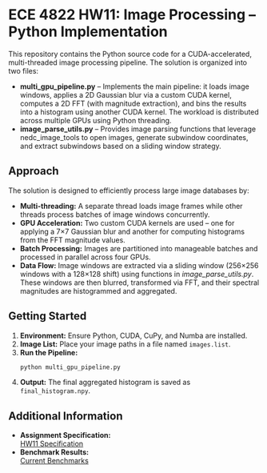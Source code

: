 # ECE 4822 HW11: Image Processing – Python Implementation

This repository contains the Python source code for a CUDA-accelerated, multi-threaded image processing pipeline. The solution is organized into two files:

- **multi_gpu_pipeline.py** – Implements the main pipeline: it loads image windows, applies a 2D Gaussian blur via a custom CUDA kernel, computes a 2D FFT (with magnitude extraction), and bins the results into a histogram using another CUDA kernel. The workload is distributed across multiple GPUs using Python threading.
- **image_parse_utils.py** – Provides image parsing functions that leverage nedc_image_tools to open images, generate subwindow coordinates, and extract subwindows based on a sliding window strategy.

## Approach
The solution is designed to efficiently process large image databases by:
- **Multi-threading:** A separate thread loads image frames while other threads process batches of image windows concurrently.
- **GPU Acceleration:** Two custom CUDA kernels are used – one for applying a 7×7 Gaussian blur and another for computing histograms from the FFT magnitude values.
- **Batch Processing:** Images are partitioned into manageable batches and processed in parallel across four GPUs.
- **Data Flow:** Image windows are extracted via a sliding window (256×256 windows with a 128×128 shift) using functions in *image_parse_utils.py*. These windows are then blurred, transformed via FFT, and their spectral magnitudes are histogrammed and aggregated.

## Getting Started
1. **Environment:** Ensure Python, CUDA, CuPy, and Numba are installed.
2. **Image List:** Place your image paths in a file named `images.list`.
3. **Run the Pipeline:**
   ```bash
   python multi_gpu_pipeline.py
   ```
4. **Output:** The final aggregated histogram is saved as `final_histogram.npy`.

## Additional Information
- **Assignment Specification:**  
  [HW11 Specification](https://isip.piconepress.com/courses/temple/ece_4822/homework/2024_01_fall/hw_11_v00.docx)
- **Benchmark Results:**  
  [Current Benchmarks](https://isip.piconepress.com/courses/temple/ece_4822/resources/benchmarks/image_processing/current/)
